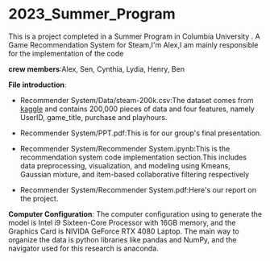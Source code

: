 # 2023_Summer_Program
This is a project completed in a Summer Program in Columbia University . A Game Recommendation System for Steam,I'm Alex,I am mainly responsible for the implementation of the code

**crew members**:Alex, Sen, Cynthia, Lydia, Henry, Ben

**File introduction**:
* Recommender System/Data/steam-200k.csv:The dataset comes from [kaggle](https://www.kaggle.com/datasets/tamber/steam-video-games) and contains 200,000 pieces of data and four features, namely UserID, game_title, purchase and playhours.

* Recommender System/PPT.pdf:This is for our group's final presentation.

* Recommender System/Recommender System.ipynb:This is the recommendation system code implementation section.This includes data preprocessing, visualization, and modeling using Kmeans, Gaussian mixture, and item-based collaborative filtering respectively

* Recommender System/Recommender System.pdf:Here's our report on the project.

**Computer Configuration**:
The computer configuration using to generate the model is Intel i9 Sixteen-Core Processor with 16GB memory, and the Graphics Card is NIVIDA GeForce RTX 4080 Laptop. The main way to organize the data is python libraries like pandas and NumPy, and the navigator used for this research is anaconda.
